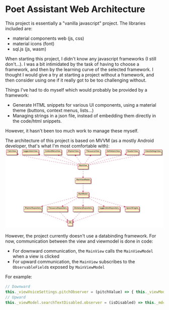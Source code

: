 Poet Assistant Web Architecture
===============================

This project is essentially a "vanilla javascript" project. The libraries included are:
* material components web (js, css)
* material icons (font)
* sql.js (js, wasm)

When starting this project, I didn't know any javascript frameworks (I still don't...).  I was a bit intimidated by the task of having to choose a framework, and then by the learning curve of the selected framework.  I thought I would give a try at starting a project without a framework, and then consider using one if it really got to be too challenging without.

Things I've had to do myself which would probably be provided by a framework:
* Generate HTML snippets for various UI components, using a material theme (buttons, context menus, lists...)
* Managing strings in a json file, instead of embedding them directly in the code/html snippets.

However, it hasn't been too much work to manage these myself.

The architecture of this project is based on MVVM (as a mostly Android developer, that's what I'm most comfortable with):
<img src="object-diagram.png">

However, the project currently doesn't use a databinding framework. For now, communication between the view and viewmodel is done in code:
* For downward communication, the `MainView` calls the `MainViewModel` when a view is clicked
* For upward communication, the `MainView` subscribes to the `ObservableField`s exposed by `MainViewModel`

For example:
```javascript
// Downward
this._viewVoiceSettings.pitchObserver = (pitchValue) => { this._viewModel.setVoicePitch(pitchValue) }
// Upward
this._viewModel.searchTextDisabled.observer = (isDisabled) => this._mdcInputTextSearch.disabled = isDisabled
```


